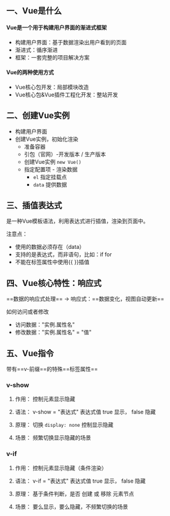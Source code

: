 ## 一、Vue是什么

#### Vue是一个用于构建用户界面的渐进式框架

- 构建用户界面：基于数据渲染出用户看到的页面
- 渐进式：循序渐进
- 框架：一套完整的项目解决方案

#### Vue的两种使用方式

- Vue核心包开发：局部模块改造
- Vue核心包&Vue插件工程化开发：整站开发

## 二、创建Vue实例

- 构建用户界面
- 创建Vue实例，初始化渲染
  - 准备容器
  - 引包（官网）-开发版本 / 生产版本
  - 创建Vue实例  `new Vue()`
  - 指定配置项 - 渲染数据
    - `el` 指定挂载点
    - `data` 提供数据

## 三、插值表达式

是一种Vue模板语法，利用表达式进行插值，渲染到页面中。

注意点：

- 使用的数据必须存在（data）
- 支持的是表达式，而非语句，比如：if  for
- 不能在标签属性中使用{{ }}插值

## 四、Vue核心特性：响应式

==数据的响应式处理== -> 响应式：==数据变化，视图自动更新==

如何访问或者修改

- 访问数据："实例.属性名"
- 修改数据："实例.属性名" = "值"

## 五、Vue指令

带有==v-前缀==的特殊==标签属性==

### v-show

1. 作用： 控制元素显示隐藏

2. 语法： v-show = "表达式" 表达式值 true 显示， false 隐藏

3. 原理： 切换 `display: none` 控制显示隐藏

4. 场景： 频繁切换显示隐藏的场景

### v-if

1. 作用： 控制元素显示隐藏（条件渲染）

2. 语法： v-if = "表达式" 表达式值 true 显示， false 隐藏

3. 原理： 基于条件判断，是否 创建 或 移除 元素节点

4. 场景： 要么显示，要么隐藏，不频繁切换的场景